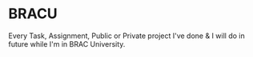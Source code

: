 # BRACU
Every Task, Assignment, Public or Private project I've done &amp; I will do in future while I'm in BRAC University.
